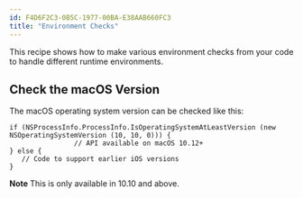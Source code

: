 ```yaml
---
id: F4D6F2C3-0B5C-1977-00BA-E38AAB660FC3
title: "Environment Checks"
---
```


This recipe shows how to make various environment checks from your code to handle different runtime environments.

## Check the macOS Version

The macOS operating system version can be checked like this:

```
if (NSProcessInfo.ProcessInfo.IsOperatingSystemAtLeastVersion (new NSOperatingSystemVersion (10, 10, 0))) {
                // API available on macOS 10.12+
} else {
   // Code to support earlier iOS versions
}
```

**Note** This is only available in 10.10 and above.

